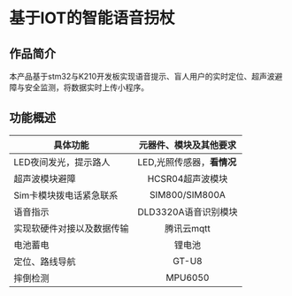 # 基于IOT的智能语音拐杖

## 作品简介

本产品基于stm32与K210开发板实现语音提示、盲人用户的实时定位、超声波避障与安全监测，将数据实时上传小程序。

## 功能概述

| 具体功能                   | 元器件、模块及其他要求 |
| -------------------------- | ---------------------- |
| LED夜间发光，提示路人      | LED,光照传感器，**看情况** |
| 超声波模块避障             | <center>HCSR04超声波模块       |
| Sim卡模块拨电话紧急联系    | <center>SIM800/SIM800A  |
| 语音指示                  | <center>DLD3320A语音识别模块   |
| 实现软硬件对接以及数据传输 | <center>腾讯云mqtt             |
| 电池蓄电                   | <center>锂电池                 |
| 定位、路线导航             | <center>GT-U8                  |
|摔倒检测                   |<center>MPU6050                  |
